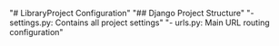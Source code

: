 "# LibraryProject Configuration" 
"## Django Project Structure" 
"- settings.py: Contains all project settings" 
"- urls.py: Main URL routing configuration" 
